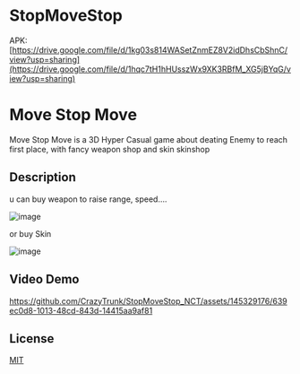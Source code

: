 # StopMoveStop
APK:[https://drive.google.com/file/d/1kg03s814WASetZnmEZ8V2idDhsCbShnC/view?usp=sharing](https://drive.google.com/file/d/1hqc7tH1hHUsszWx9XK3RBfM_XG5jBYqG/view?usp=sharing)
# Move Stop Move

Move Stop Move is a 3D Hyper Casual game about deating Enemy to reach first place, with fancy weapon shop and skin skinshop
## Description

u can buy weapon to raise range, speed....


![image](https://github.com/CrazyTrunk/StopMoveStop_NCT/assets/145329176/7f9789c6-e233-4f25-bb48-b7d9f3b91b10)


or buy Skin


![image](https://github.com/CrazyTrunk/StopMoveStop_NCT/assets/145329176/57c58974-83d4-420a-9b02-0575130d6816)



## Video Demo

https://github.com/CrazyTrunk/StopMoveStop_NCT/assets/145329176/639ec0d8-1013-48cd-843d-14415aa9af81



## License

[MIT](https://choosealicense.com/licenses/mit/)

